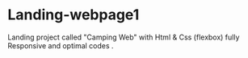 # Landing-webpage1
Landing project called "Camping Web" with Html &amp; Css (flexbox) fully Responsive and optimal codes .
